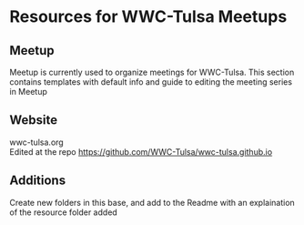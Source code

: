 # Resources for WWC-Tulsa Meetups
## Meetup 
Meetup is currently used to organize meetings for WWC-Tulsa. This section contains templates with default info and guide to editing the meeting series in Meetup
## Website
wwc-tulsa.org  
Edited at the repo https://github.com/WWC-Tulsa/wwc-tulsa.github.io
## Additions
Create new folders in this base, and add to the Readme with an explaination of the resource folder added